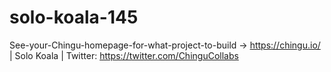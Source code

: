 # solo-koala-145
See-your-Chingu-homepage-for-what-project-to-build -> https://chingu.io/ | Solo Koala | Twitter: https://twitter.com/ChinguCollabs

